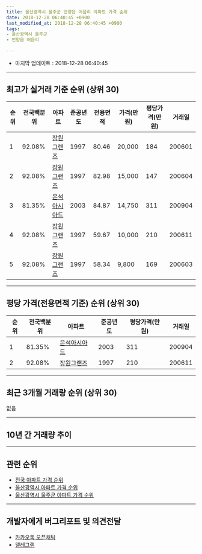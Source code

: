 ```yaml
---
title: 울산광역시 울주군 언양읍 어음리 아파트 가격 순위
date: 2018-12-28 06:40:45 +0900
last_modified_at: 2018-12-28 06:40:45 +0900
tags:
- 울산광역시 울주군
- 언양읍 어음리

---
```


* 마지막 업데이트 : 2018-12-28 06:40:45

---

## 최고가 실거래 기준 순위 (상위 30)


|순위|전국백분위|아파트|준공년도|전용면적|가격(만원)|평당가격(만원)|거래일|
|---|---|---|---|---|---|---|---|
|1|92.08%|[장원그랜즈](https://search.naver.com/search.naver?query=%EC%9A%B8%EC%82%B0%EA%B4%91%EC%97%AD%EC%8B%9C+%EC%9A%B8%EC%A3%BC%EA%B5%B0+%EC%96%B8%EC%96%91%EC%9D%8D+%EC%96%B4%EC%9D%8C%EB%A6%AC+%EC%9E%A5%EC%9B%90%EA%B7%B8%EB%9E%9C%EC%A6%88)|1997|80.46|20,000|184|200601|
|2|92.08%|[장원그랜즈](https://search.naver.com/search.naver?query=%EC%9A%B8%EC%82%B0%EA%B4%91%EC%97%AD%EC%8B%9C+%EC%9A%B8%EC%A3%BC%EA%B5%B0+%EC%96%B8%EC%96%91%EC%9D%8D+%EC%96%B4%EC%9D%8C%EB%A6%AC+%EC%9E%A5%EC%9B%90%EA%B7%B8%EB%9E%9C%EC%A6%88)|1997|82.98|15,000|147|200604|
|3|81.35%|[은석아시아드](https://search.naver.com/search.naver?query=%EC%9A%B8%EC%82%B0%EA%B4%91%EC%97%AD%EC%8B%9C+%EC%9A%B8%EC%A3%BC%EA%B5%B0+%EC%96%B8%EC%96%91%EC%9D%8D+%EC%96%B4%EC%9D%8C%EB%A6%AC+%EC%9D%80%EC%84%9D%EC%95%84%EC%8B%9C%EC%95%84%EB%93%9C)|2003|84.87|14,750|311|200904|
|4|92.08%|[장원그랜즈](https://search.naver.com/search.naver?query=%EC%9A%B8%EC%82%B0%EA%B4%91%EC%97%AD%EC%8B%9C+%EC%9A%B8%EC%A3%BC%EA%B5%B0+%EC%96%B8%EC%96%91%EC%9D%8D+%EC%96%B4%EC%9D%8C%EB%A6%AC+%EC%9E%A5%EC%9B%90%EA%B7%B8%EB%9E%9C%EC%A6%88)|1997|59.67|10,000|210|200611|
|5|92.08%|[장원그랜즈](https://search.naver.com/search.naver?query=%EC%9A%B8%EC%82%B0%EA%B4%91%EC%97%AD%EC%8B%9C+%EC%9A%B8%EC%A3%BC%EA%B5%B0+%EC%96%B8%EC%96%91%EC%9D%8D+%EC%96%B4%EC%9D%8C%EB%A6%AC+%EC%9E%A5%EC%9B%90%EA%B7%B8%EB%9E%9C%EC%A6%88)|1997|58.34|9,800|169|200603|


---

## 평당 가격(전용면적 기준) 순위 (상위 30)


|순위|전국백분위|아파트|준공년도|평당가격(만원)|거래일|
|---|---|---|---|---|---|
|1|81.35%|[은석아시아드](https://search.naver.com/search.naver?query=%EC%9A%B8%EC%82%B0%EA%B4%91%EC%97%AD%EC%8B%9C+%EC%9A%B8%EC%A3%BC%EA%B5%B0+%EC%96%B8%EC%96%91%EC%9D%8D+%EC%96%B4%EC%9D%8C%EB%A6%AC+%EC%9D%80%EC%84%9D%EC%95%84%EC%8B%9C%EC%95%84%EB%93%9C)|2003|311|200904|
|2|92.08%|[장원그랜즈](https://search.naver.com/search.naver?query=%EC%9A%B8%EC%82%B0%EA%B4%91%EC%97%AD%EC%8B%9C+%EC%9A%B8%EC%A3%BC%EA%B5%B0+%EC%96%B8%EC%96%91%EC%9D%8D+%EC%96%B4%EC%9D%8C%EB%A6%AC+%EC%9E%A5%EC%9B%90%EA%B7%B8%EB%9E%9C%EC%A6%88)|1997|210|200611|


---

## 최근 3개월 거래량 순위 (상위 30)

없음

---

## 10년 간 거래량 추이


<div style="width:100%;">
    <canvas id="deal_progress" height="250"></canvas>
</div>

<script>
new Chart(document.getElementById("deal_progress"), {
    type: 'line',
    data: {
        labels: ['200812','200901','200902','200903','200904','200905','200906','200907','200908','200909','200910','200911','200912','201001','201002','201003','201004','201005','201006','201007','201008','201009','201010','201011','201012','201101','201102','201103','201104','201105','201106','201107','201108','201109','201110','201111','201112','201201','201202','201203','201204','201205','201206','201207','201208','201209','201210','201211','201212','201301','201302','201303','201304','201305','201306','201307','201308','201309','201310','201311','201312','201401','201402','201403','201404','201405','201406','201407','201408','201409','201410','201411','201412','201501','201502','201503','201504','201505','201506','201507','201508','201509','201510','201511','201512','201601','201602','201603','201604','201605','201606','201607','201608','201609','201610','201611','201612','201701','201702','201703','201704','201705','201706','201707','201708','201709','201710','201711','201712','201801','201802','201803','201804','201805','201806','201807','201808','201809','201810','201811','201812'],
        datasets: [{
            label: '실거래 수',
            pointRadius: 1,
            data: [1, 0, 1, 2, 2, 2, 2, 0, 1, 0, 1, 1, 0, 0, 0, 0, 0, 1, 1, 0, 0, 0, 1, 0, 2, 2, 1, 1, 0, 2, 0, 3, 1, 1, 1, 2, 0, 0, 0, 1, 1, 1, 2, 1, 0, 1, 1, 2, 0, 0, 2, 1, 1, 2, 1, 0, 0, 0, 0, 0, 1, 0, 1, 1, 2, 0, 0, 1, 0, 2, 0, 1, 0, 0, 0, 0, 2, 1, 2, 1, 4, 0, 1, 0, 0, 0, 0, 0, 1, 0, 0, 0, 1, 1, 1, 1, 1, 0, 0, 1, 1, 0, 0, 1, 0, 0, 0, 0, 0, 0, 0, 0, 0, 0, 0, 0, 2, 1, 0, 0, 0],
            borderColor: "rgba(255, 201, 14, 1)",
            backgroundColor: "rgba(255, 201, 14, 0.5)",
            fill: true,
        }]
    },
    options: {
        responsive: true,
        title: {
            display: true,
            text: '10년간 거래량 추이'
        },
        tooltips: {
            mode: 'index',
            intersect: false,
        },
        hover: {
            mode: 'nearest',
            intersect: true
        },
        scales: {
            xAxes: [{
                display: true,
                scaleLabel: {
                    display: true,
                    labelString: '년/월'
                }
            }],
            yAxes: [{
                display: true,
                ticks: {
                    suggestedMin: 0,
                },
                scaleLabel: {
                    display: true,
                    labelString: '실거래 수'
                }
            }]
        }
    }
});

</script>


---

## 관련 순위

- [전국 아파트 가격 순위](https://inasie.github.io/apt-ranking/전국)
- [울산광역시 아파트 가격 순위](https://inasie.github.io/apt-ranking/울산광역시)
- [울산광역시 울주군 아파트 가격 순위](https://inasie.github.io/apt-ranking/울산광역시-울주군)


---

## 개발자에게 버그리포트 및 의견전달

- [카카오톡 오픈채팅](https://open.kakao.com/o/gLJUAP4)
- [텔레그램](https://t.me/inasie)

